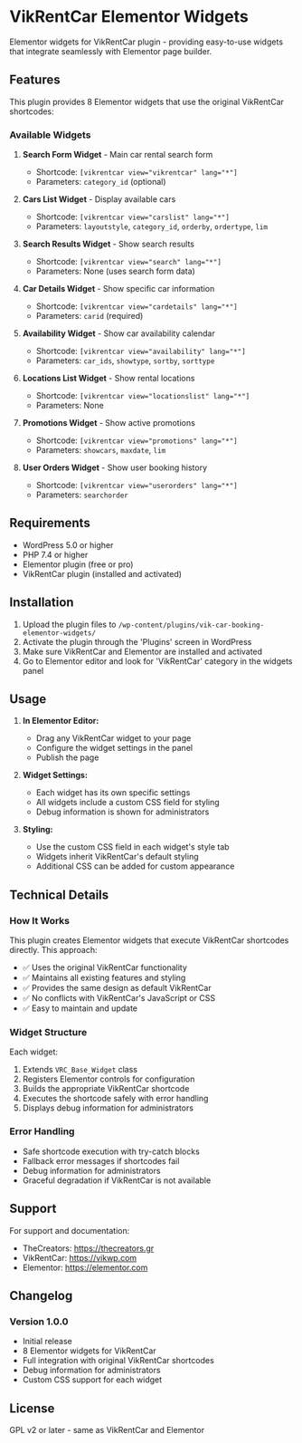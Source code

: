 # VikRentCar Elementor Widgets

Elementor widgets for VikRentCar plugin - providing easy-to-use widgets that integrate seamlessly with Elementor page builder.

## Features

This plugin provides 8 Elementor widgets that use the original VikRentCar shortcodes:

### Available Widgets

1. **Search Form Widget** - Main car rental search form
   - Shortcode: `[vikrentcar view="vikrentcar" lang="*"]`
   - Parameters: `category_id` (optional)

2. **Cars List Widget** - Display available cars
   - Shortcode: `[vikrentcar view="carslist" lang="*"]`
   - Parameters: `layoutstyle`, `category_id`, `orderby`, `ordertype`, `lim`

3. **Search Results Widget** - Show search results
   - Shortcode: `[vikrentcar view="search" lang="*"]`
   - Parameters: None (uses search form data)

4. **Car Details Widget** - Show specific car information
   - Shortcode: `[vikrentcar view="cardetails" lang="*"]`
   - Parameters: `carid` (required)

5. **Availability Widget** - Show car availability calendar
   - Shortcode: `[vikrentcar view="availability" lang="*"]`
   - Parameters: `car_ids`, `showtype`, `sortby`, `sorttype`

6. **Locations List Widget** - Show rental locations
   - Shortcode: `[vikrentcar view="locationslist" lang="*"]`
   - Parameters: None

7. **Promotions Widget** - Show active promotions
   - Shortcode: `[vikrentcar view="promotions" lang="*"]`
   - Parameters: `showcars`, `maxdate`, `lim`

8. **User Orders Widget** - Show user booking history
   - Shortcode: `[vikrentcar view="userorders" lang="*"]`
   - Parameters: `searchorder`

## Requirements

- WordPress 5.0 or higher
- PHP 7.4 or higher
- Elementor plugin (free or pro)
- VikRentCar plugin (installed and activated)

## Installation

1. Upload the plugin files to `/wp-content/plugins/vik-car-booking-elementor-widgets/`
2. Activate the plugin through the 'Plugins' screen in WordPress
3. Make sure VikRentCar and Elementor are installed and activated
4. Go to Elementor editor and look for 'VikRentCar' category in the widgets panel

## Usage

1. **In Elementor Editor:**
   - Drag any VikRentCar widget to your page
   - Configure the widget settings in the panel
   - Publish the page

2. **Widget Settings:**
   - Each widget has its own specific settings
   - All widgets include a custom CSS field for styling
   - Debug information is shown for administrators

3. **Styling:**
   - Use the custom CSS field in each widget's style tab
   - Widgets inherit VikRentCar's default styling
   - Additional CSS can be added for custom appearance

## Technical Details

### How It Works

This plugin creates Elementor widgets that execute VikRentCar shortcodes directly. This approach:

- ✅ Uses the original VikRentCar functionality
- ✅ Maintains all existing features and styling
- ✅ Provides the same design as default VikRentCar
- ✅ No conflicts with VikRentCar's JavaScript or CSS
- ✅ Easy to maintain and update

### Widget Structure

Each widget:
1. Extends `VRC_Base_Widget` class
2. Registers Elementor controls for configuration
3. Builds the appropriate VikRentCar shortcode
4. Executes the shortcode safely with error handling
5. Displays debug information for administrators

### Error Handling

- Safe shortcode execution with try-catch blocks
- Fallback error messages if shortcodes fail
- Debug information for administrators
- Graceful degradation if VikRentCar is not available

## Support

For support and documentation:
- TheCreators: https://thecreators.gr
- VikRentCar: https://vikwp.com
- Elementor: https://elementor.com

## Changelog

### Version 1.0.0
- Initial release
- 8 Elementor widgets for VikRentCar
- Full integration with original VikRentCar shortcodes
- Debug information for administrators
- Custom CSS support for each widget

## License

GPL v2 or later - same as VikRentCar and Elementor
